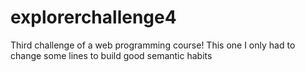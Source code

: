 # explorerchallenge4
Third challenge of a web programming course! This one I only had to change some lines to build good semantic habits
